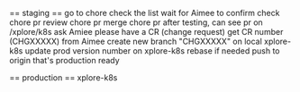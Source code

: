 == staging ==
go to chore
check the list
wait for Aimee to confirm
check chore pr
review chore pr
merge chore pr
after testing, can see pr on /xplore/k8s
ask Amiee please have a CR (change request)
get CR number (CHGXXXXX) from Aimee
create new branch "CHGXXXXX" on local xplore-k8s
update prod version number on xplore-k8s
rebase if needed
push to origin
that's production ready

== production ==
xplore-k8s
